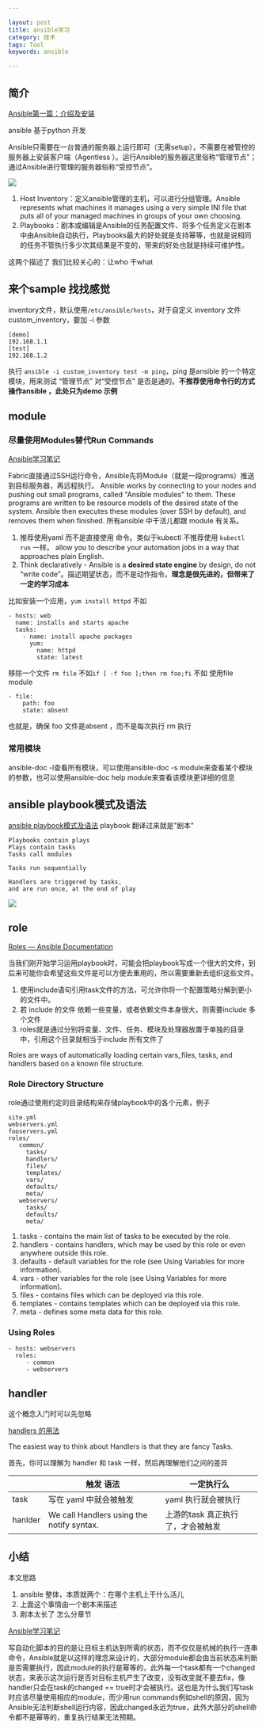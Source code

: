 ```yaml
---

layout: post
title: ansible学习
category: 技术
tags: Tool
keywords: ansible

---
```


## 简介


[Ansible第一篇：介绍及安装](http://www.ywnds.com/?p=6026)

ansible 基于python 开发

Ansible只需要在一台普通的服务器上运行即可（无需setup），不需要在被管控的服务器上安装客户端（Agentless ）。运行Ansible的服务器这里俗称“管理节点”；通过Ansible进行管理的服务器俗称“受控节点”。

![](/public/upload/tool/ansible_framework.png)

1. Host Inventory：定义ansible管理的主机，可以进行分组管理。Ansible represents what machines it manages using a very simple INI file that puts all of your managed machines in groups of your own choosing.  
2. Playbooks：剧本或编辑是Ansible的任务配置文件、将多个任务定义在剧本中由Ansible自动执行，Playbooks最大的好处就是支持幂等，也就是说相同的任务不管执行多少次其结果是不变的，带来的好处也就是持续可维护性。

这两个描述了 我们比较关心的：让who 干what

## 来个sample 找找感觉


inventory文件，默认使用`/etc/ansible/hosts`，对于自定义 inventory 文件 custom_inventory，要加 -i 参数

	[demo]
	192.168.1.1
	[test]
	192.168.1.2

执行 `ansible -i custom_inventory test -m ping`，ping 是ansible 的一个特定模块，用来测试 “管理节点” 对“受控节点” 是否是通的。**不推荐使用命令行的方式操作ansible ，此处只为demo 示例**

## module

### 尽量使用Modules替代Run Commands

[Ansible学习笔记](http://blog.yongbin.me/2017/02/25/ansible/)

Fabric直接通过SSH运行命令，Ansible先将Module（就是一段programs）推送到目标服务器，再远程执行。 Ansible works by connecting to your nodes and pushing out small programs, called "Ansible modules" to them. These programs are written to be resource models of the desired state of the system. Ansible then executes these modules (over SSH by default), and removes them when finished. 所有ansible 中干活儿都跟 module 有关系。

1. 推荐使用yaml 而不是直接使用 命令。类似于kubectl 不推荐使用 `kubectl run` 一样。  allow you to describe your automation jobs in a way that approaches plain English.
2. Think declaratively - Ansible is a **desired state engine** by design, do not “write code”。描述期望状态，而不是动作指令。**理念是很先进的，但带来了一定的学习成本**

比如安装一个应用，`yum install httpd`  不如 

	- hosts: web
	  name: installs and starts apache
	  tasks:
	    - name: install apache packages
	      yum:
	        name: httpd
	        state: latest

        
移除一个文件 `rm file` 不如`if [ -f foo ];then rm foo;fi` 不如 使用file module

	- file:
		path: foo
		state: absent
		
也就是，确保 foo 文件是absent ，而不是每次执行 rm 执行
		
### 常用模块

ansible-doc -l查看所有模块，可以使用ansible-doc -s module来查看某个模块的参数，也可以使用ansible-doc help module来查看该模块更详细的信息





## ansible playbook模式及语法

[ansible playbook模式及语法](https://www.cnblogs.com/hwlong/p/9301008.html) playbook 翻译过来就是"剧本"

	Playbooks contain plays
	Plays contain tasks
	Tasks call modules
	
	Tasks run sequentially
	
	Handlers are triggered by tasks,
	and are run once, at the end of play
	
![](/public/upload/tool/ansible_playbook.png)

## role 

[Roles — Ansible Documentation](https://docs.ansible.com/ansible/latest/user_guide/playbooks_reuse_roles.html)

当我们刚开始学习运用playbook时，可能会把playbook写成一个很大的文件，到后来可能你会希望这些文件是可以方便去重用的，所以需要重新去组织这些文件。

1. 使用include语句引用task文件的方法，可允许你将一个配置策略分解到更小的文件中。
2. 若 include 的文件 依赖一些变量，或者依赖文件本身很大，则需要include 多个文件
3. roles就是通过分别将变量、文件、任务、模块及处理器放置于单独的目录中，引用这个目录就相当于include 所有文件了

Roles are ways of automatically loading certain vars_files, tasks, and handlers based on a known file structure.

### Role Directory Structure

 role通过使用约定的目录结构来存储playbook中的各个元素，例子 

	site.yml
	webservers.yml
	fooservers.yml
	roles/
	   common/
	     tasks/
	     handlers/
	     files/
	     templates/
	     vars/
	     defaults/
	     meta/
	   webservers/
	     tasks/
	     defaults/
	     meta/

1. tasks - contains the main list of tasks to be executed by the role.
2. handlers - contains handlers, which may be used by this role or even anywhere outside this role.
3. defaults - default variables for the role (see Using Variables for more information).
4. vars - other variables for the role (see Using Variables for more information).
5. files - contains files which can be deployed via this role.
6. templates - contains templates which can be deployed via this role.
7. meta - defines some meta data for this role. 

### Using Roles

	- hosts: webservers
	  roles:
	     - common
	     - webservers

## handler

这个概念入门时可以先忽略

[handlers 的用法](http://www.zsythink.net/archives/2624)

The easiest way to think about Handlers is that they are fancy Tasks.

首先，你可以理解为 handler 和 task 一样，然后再理解他们之间的差异

||触发 语法|一定执行么|
|---|---|---|
|task|写在 yaml 中就会被触发|yaml 执行就会被执行|
|hanlder|We call Handlers using the notify syntax.| 上游的task 真正执行了，才会被触发|

## 小结

本文思路

1. ansible 整体，本质就两个：在哪个主机上干什么活儿
2. 上面这个事情由一个剧本来描述
3. 剧本太长了 怎么分章节

[Ansible学习笔记](http://blog.yongbin.me/2017/02/25/ansible/)

写自动化脚本的目的是让目标主机达到所需的状态，而不仅仅是机械的执行一连串命令，Ansible就是以这样的理念来设计的，大部分module都会由当前状态来判断是否需要执行，因此module的执行是幂等的，此外每一个task都有一个changed状态，来表示这次运行是否对目标主机产生了改变，没有改变就不要去fix，像handler只会在task的changed == true时才会被执行。这也是为什么我们写task时应该尽量使用相应的module，而少用run commands例如shell的原因，因为Ansible无法判断shell运行内容，因此changed永远为true，此外大部分的shell命令都不是幂等的，重复执行结果无法预期。